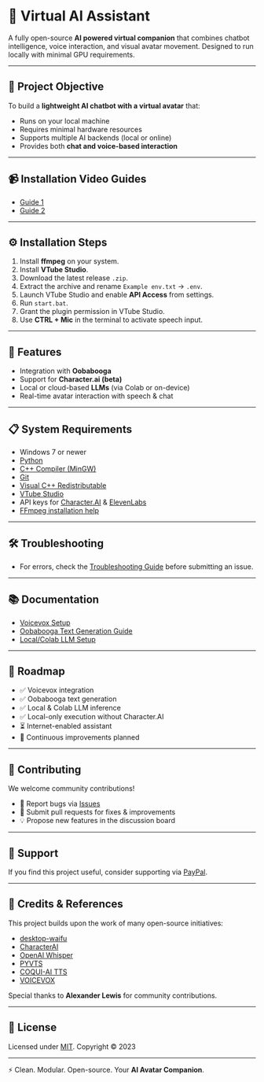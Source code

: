 # 🌟 Virtual AI Assistant

A fully open-source **AI powered virtual companion** that combines chatbot intelligence, voice interaction, and visual avatar movement. Designed to run locally with minimal GPU requirements.

---

## 🎯 Project Objective

To build a **lightweight AI chatbot with a virtual avatar** that:

* Runs on your local machine
* Requires minimal hardware resources
* Supports multiple AI backends (local or online)
* Provides both **chat and voice-based interaction**

---

## 📹 Installation Video Guides

* [Guide 1](https://youtu.be/aZDaESBFic4)
* [Guide 2](https://youtu.be/xT4WvPg0wRs)

---

## ⚙️ Installation Steps

1. Install **ffmpeg** on your system.
2. Install **VTube Studio**.
3. Download the latest release `.zip`.
4. Extract the archive and rename `Example env.txt` → `.env`.
5. Launch VTube Studio and enable **API Access** from settings.
6. Run `start.bat`.
7. Grant the plugin permission in VTube Studio.
8. Use **CTRL + Mic** in the terminal to activate speech input.

---

## 🔑 Features

* Integration with **Oobabooga**
* Support for **Character.ai (beta)**
* Local or cloud-based **LLMs** (via Colab or on-device)
* Real-time avatar interaction with speech & chat

---

## 📋 System Requirements

* Windows 7 or newer
* [Python](https://apps.microsoft.com/detail/9PJPW5LDXLZ5?hl=en-us&gl=US)
* [C++ Compiler (MinGW)](https://sourceforge.net/projects/mingw-w64/)
* [Git](https://git-scm.com/)
* [Visual C++ Redistributable](https://learn.microsoft.com/en-us/cpp/windows/latest-supported-vc-redist?view=msvc-170)
* [VTube Studio](https://denchisoft.com/)
* API keys for [Character.AI](https://beta.character.ai/) & [ElevenLabs](https://beta.elevenlabs.io/speech-synthesis)
* [FFmpeg installation help](https://www.youtube.com/watch?v=EyIIvctDhYc&t=252s)

---

## 🛠 Troubleshooting

* For errors, check the [Troubleshooting Guide](https://github.com/TumblerWarren/Virtual_Avatar_ChatBot/blob/master/Docs/TroubleShooting.md) before submitting an issue.

---

## 📚 Documentation

* [Voicevox Setup](https://github.com/TumblerWarren/Waifu/blob/master/Docs/VoiceVox_Readme_Doc.md)
* [Oobabooga Text Generation Guide](https://github.com/TumblerWarren/Waifu/blob/master/Docs/OogaBooga%20Text%20Gen%20Help.md)
* [Local/Colab LLM Setup](https://github.com/TumblerWarren/LLM_Inference_System)

---

## 🚧 Roadmap

* ✅ Voicevox integration
* ✅ Oobabooga text generation
* ✅ Local & Colab LLM inference
* ✅ Local-only execution without Character.AI
* ⏳ Internet-enabled assistant
* 🚀 Continuous improvements planned

---

## 🤝 Contributing

We welcome community contributions!

* 🐞 Report bugs via [Issues](https://github.com/TumblerWarren/Waifu/issues/new)
* 🔨 Submit pull requests for fixes & improvements
* 💡 Propose new features in the discussion board

---

## 💖 Support

If you find this project useful, consider supporting via [PayPal](https://paypal.me/RandomChanManga?country.x=IN&locale.x=en_GB).

---

## 🙏 Credits & References

This project builds upon the work of many open-source initiatives:

* [desktop-waifu](https://github.com/AlizerUncaged/desktop-waifu)
* [CharacterAI](https://github.com/kramcat/CharacterAI)
* [OpenAI Whisper](https://github.com/openai/whisper)
* [PYVTS](https://github.com/Genteki/pyvts)
* [COQUI-AI TTS](https://github.com/coqui-ai/TTS)
* [VOICEVOX](https://github.com/VOICEVOX/voicevox)

Special thanks to **Alexander Lewis** for community contributions.

---

## 📜 License

Licensed under [MIT](https://github.com/TumblerWarren/Waifu/blob/master/Docs/LICENSE.md).
Copyright © 2023

---

⚡ Clean. Modular. Open-source. Your **AI Avatar Companion**.

